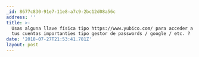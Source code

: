 ```yaml
---
_id: 8677c830-91e7-11e8-a7c9-2bc12d08a56c
address: ''
title: >-
  Usas alguna llave física tipo https://www.yubico.com/ para acceder a alguna de
  tus cuentas importanties tipo gestor de passwords / google / etc. ?
date: '2018-07-27T21:53:41.781Z'
layout: post
---
```

 

